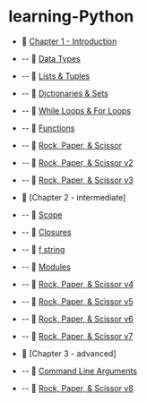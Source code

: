 # learning-Python


- 🔗 [Chapter 1 - Introduction](https://github.com/ArchieFan/learning-Python/blob/main/Chapter%201/hello.py)
- -- 🔗 [Data Types](https://github.com/ArchieFan/learning-Python/blob/main/Chapter%201/datatype.py)
- -- 🔗 [Lists & Tuples](https://github.com/ArchieFan/learning-Python/blob/main/Chapter%201/List.py)
- -- 🔗 [Dictionaries & Sets](https://github.com/ArchieFan/learning-Python/blob/main/Chapter%201/dictionary.py)
- -- 🔗 [While Loops & For Loops](https://github.com/ArchieFan/learning-Python/blob/main/Chapter%201/loop.py)
- -- 🔗 [Functions](https://github.com/ArchieFan/learning-Python/blob/main/Chapter%201/function.py)
- -- 🔗 [Rock, Paper, & Scissor](https://github.com/ArchieFan/learning-Python/blob/main/Chapter%201/rock_paper_scissors.py)
- -- 🔗 [Rock, Paper, & Scissor v2](https://github.com/ArchieFan/learning-Python/blob/main/Chapter%201/rock_paper_scissors_2.py)
- -- 🔗 [Rock, Paper, & Scissor v3](https://github.com/ArchieFan/learning-Python/blob/main/Chapter%201/rock_paper_scissors_3.py)

- 🔗 [Chapter 2 - intermediate]
- -- 🔗 [Scope](https://github.com/ArchieFan/learning-Python/blob/main/Chapter%202/scope.py)
- -- 🔗 [Closures](https://github.com/ArchieFan/learning-Python/blob/main/Chapter%202/closure.py)
- -- 🔗 [f string](https://github.com/ArchieFan/learning-Python/blob/main/Chapter%202/fstring.py)
- -- 🔗 [Modules](https://github.com/ArchieFan/learning-Python/blob/main/Chapter%202/modules.py)
- -- 🔗 [Rock, Paper, & Scissor v4](https://github.com/ArchieFan/learning-Python/blob/main/Chapter%202/rock_paper_scissors_4.py)
- -- 🔗 [Rock, Paper, & Scissor v5](https://github.com/ArchieFan/learning-Python/blob/main/Chapter%202/rock_paper_scissors_5.py)
- -- 🔗 [Rock, Paper, & Scissor v6](https://github.com/ArchieFan/learning-Python/blob/main/Chapter%202/rock_paper_scissors_6.py)
- -- 🔗 [Rock, Paper, & Scissor v7](https://github.com/ArchieFan/learning-Python/blob/main/Chapter%202/rock_paper_scissors_7.py)
- 🔗 [Chapter 3 - advanced]
- -- 🔗 [Command Line Arguments](https://github.com/ArchieFan/learning-Python/blob/main/Chapter%203/hello_person.py)
- -- 🔗 [Rock, Paper, & Scissor v8](https://github.com/ArchieFan/learning-Python/blob/main/Chapter%203/rock_paper_scissors_8.py)
